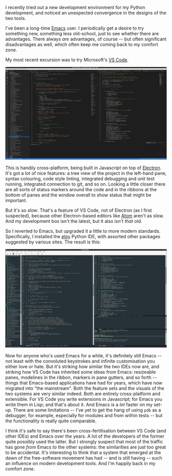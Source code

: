 <!--
.. title: IDE convergence
.. slug: ide-convergence
.. date: 2021-02-23 12:21:05 UTC
.. tags: emacs, vs code, python, software engineering
.. category: development
.. link:
.. description:
.. type: text
-->

I recently tried out a new development environment for my Python
development, and noticed an unexpected convergence in the designs of
the two tools.

<!-- TASTER_END -->

I've been a long-time [Emacs](https://emacs.org) user. I periodically
get a desire to try something new, something less old-school, just to
see whether there are advantages. There always *are* advantages, of
course -- but often significant disadvantages as well, which often
keep me coming back to my comfort zone.

My most recent excursion was to try Microsoft's [VS
Code](https://code.visualstudio.com/).

![Microsoft VS Code](/images/posts/20210223-vscode.png)

This is handily cross-platform, being built in Javascript on top of
[Electron](https://www.electronjs.org/). It's got a lot of nice
features: a tree view of the project in the left-hand pane, syntax
colouring, code style linting, integrated debugging and unit test
running, integrated connection to git, and so on. Looking a little
closer there are all sorts of status markers around the code and in
the ribbons at the bottom of panes and the window overall to show
status that might be important.

But it's so *slow*. That's a feature of VS Code, not of Electron (as I
first suspected), because other Electron-based editors like
[Atom](https://atom.io/) aren't as slow. And my development box isn't
the latest, but it also isn't *that* old.

So I reverted to Emacs, but upgraded it a little to more modern
standards. Specifically, I installed the
[elpy](https://elpy.readthedocs.io/en/latest/index.html) Python IDE,
with assorted other packages suggested by various sites. The result is
this:

![Emacs with elpy](/images/posts/20210223-emacs.png)

Now for anyone who's used Emacs for a while, it's definitely still
Emacs -- not least with the convoluted keystrokes and infinite
customisation you either love or hate. But it's striking how similar
the two IDEs now are, and striking how VS Code has inherited some
ideas from Emacs: resizeable panes, modelines in the ribbon, markers
in pane gutters, and so forth -- things that Emacs-based applications
have had for years, which have now migrated into "the mainstream".
Both the feature sets and the visuals of the two systems are very
similar indeed. Both are entirely cross-platform and extensible. For
VS Code you write extensions in Javascript; for Emacs you write them
in Lisp; and that's about it. And Emacs is a *lot* faster on my
set-up. There are some limitations -- I've yet to get the hang of
using `pdb` as a debugger, for example, especially for modules
and from within tests -- but the functionality is really quite comparable.

I think it's safe to say there's been cross-fertilisation between VS
Code (and other IDEs) and Emacs over the years. A lot of the
developers of the former quite possibly used the latter. But I
strongly suspect that most of the traffic has gone *from* Emacs *to*
the other systems: the similarities are just too great to be
accidental. It's interesting to think that a system that emerged at
the dawn of the free-software movement has had -- and is still having
-- such an influence on modern development tools. And I'm happily back
in my comfort zone.
